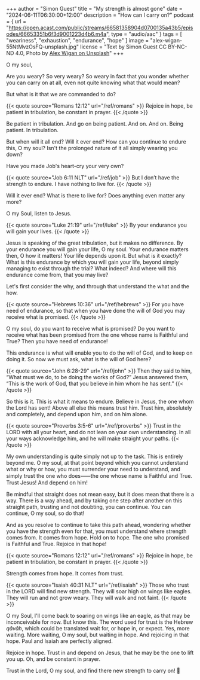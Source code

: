 +++
author = "Simon Guest"
title = "My strength is almost gone"
date = "2024-06-11T06:30:00+12:00"
description = "How can I carry on?"
podcast = { url = "https://open.acast.com/public/streams/66581358904d0700135a43b5/episodes/66653351b6f3d9001223d4b6.m4a", type = "audio/aac" }
tags = [ "weariness", "exhaustion", "endurance", "hope" ]
image = "alex-wigan-55NtMvzOsFQ-unsplash.jpg"
license = "Text by Simon Guest CC BY-NC-ND 4.0, Photo by [Alex Wigan on Unsplash](https://unsplash.com/photos/silhouette-of-bird-in-flight-55NtMvzOsFQ)"
+++

O my soul,

Are you weary? So very weary? So weary in fact that you wonder whether you can carry on at all, even not quite knowing what that would mean?

But what is it that we are commanded to do?

{{< quote source="Romans 12:12" url="/ref/romans" >}}
Rejoice in hope, be patient in tribulation, be constant in prayer.
{{< /quote >}}

Be patient in tribulation. And go on being patient. And on. And on. Being patient. In tribulation.

But when will it all end? Will it ever end? How can you continue to endure this, O my soul? Isn't the prolonged nature of it all simply wearing you down?

Have you made Job's heart-cry your very own?

{{< quote source="Job 6:11 NLT" url="/ref/job" >}}
But I don’t have the strength to endure. I have nothing to live for.
{{< /quote >}}

Will it ever end? What is there to live for? Does anything even matter any more?

O my Soul, listen to Jesus.

{{< quote source="Luke 21:19" url="/ref/luke" >}}
By your endurance you will gain your lives.
{{< /quote >}}

Jesus is speaking of the great tribulation, but it makes no difference. By your endurance you will gain your life, O my soul. Your endurance matters then, O how it matters! Your life depends upon it. But what is it exactly? What is this endurance by which you will gain your life, beyond simply managing to exist through the trial? What indeed? And where will this endurance come from, that you may live?

Let's first consider the why, and through that understand the what and the how.

{{< quote source="Hebrews 10:36" url="/ref/hebrews" >}}
For you have need of endurance, so that when you have done the will of God you may receive what is promised.
{{< /quote >}}

O my soul, do you want to receive what is promised? Do you want to receive what has been promised from the one whose name is Faithful and True? Then you have need of endurance!

This endurance is what will enable you to do the will of God, and to keep on doing it. So now we must ask, what is the will of God here?

{{< quote source="John 6:28-29" url="/ref/john" >}}
Then they said to him, “What must we do, to be doing the works of God?” Jesus answered them, “This is the work of God, that you believe in him whom he has sent.”
{{< /quote >}}

So this is it. This is what it means to endure. Believe in Jesus, the one whom the Lord has sent! Above all else this means trust him. Trust him, absolutely and completely, and depend upon him, and on him alone.

{{< quote source="Proverbs 3:5-6" url="/ref/proverbs" >}}
Trust in the LORD with all your heart, and do not lean on your own understanding. In all your ways acknowledge him, and he will make straight your paths.
{{< /quote >}}

My own understanding is quite simply not up to the task. This is entirely beyond me. O my soul, at that point beyond which you cannot understand what or why or how, you must surrender your need to understand, and simply trust the one who does⸺the one whose name is Faithful and True. Trust Jesus! And depend on him!

Be mindful that straight does not mean easy, but it does mean that there is a way. There is a way ahead, and by taking one step after another on this straight path, trusting and not doubting, you can continue. You can continue, O my soul, so do that!

And as you resolve to continue to take this path ahead, wondering whether you have the strength even for that, you must understand where strength comes from. It comes from hope. Hold on to hope. The one who promised is Faithful and True. Rejoice in that hope!

{{< quote source="Romans 12:12" url="/ref/romans" >}}
Rejoice in hope, be patient in tribulation, be constant in prayer.
{{< /quote >}}

Strength comes from hope. It comes from trust.

{{< quote source="Isaiah 40:31 NLT" url="/ref/isaiah" >}}
Those who trust in the LORD will find new strength. They will soar high on wings like eagles. They will run and not grow weary. They will walk and not faint.
{{< /quote >}}

O my Soul, I'll come back to soaring on wings like an eagle, as that may be inconceivable for now. But know this. The word used for trust is the Hebrew _qâvâh_, which could be translated wait for, or hope in, or expect. Yes, more waiting. More waiting, O my soul, but waiting in hope. And rejoicing in that hope. Paul and Isaiah are perfectly aligned.

Rejoice in hope. Trust in and depend on Jesus, that he may be the one to lift you up. Oh, and be constant in prayer.

Trust in the Lord, O my soul, and find there new strength to carry on! 🙏
